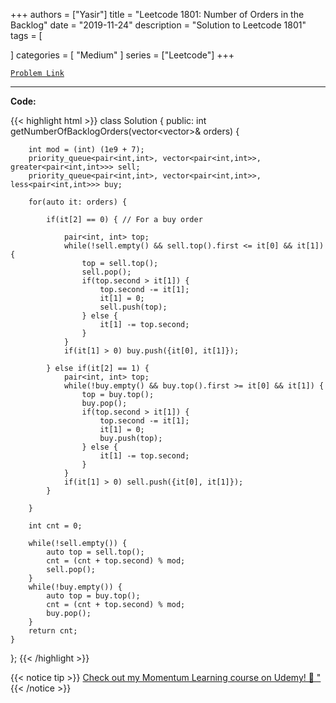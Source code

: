 
+++
authors = ["Yasir"]
title = "Leetcode 1801: Number of Orders in the Backlog"
date = "2019-11-24"
description = "Solution to Leetcode 1801"
tags = [
    
]
categories = [
    "Medium"
]
series = ["Leetcode"]
+++



[`Problem Link`](https://leetcode.com/problems/number-of-orders-in-the-backlog/description/)

---

**Code:**

{{< highlight html >}}
class Solution {
public:
    int getNumberOfBacklogOrders(vector<vector<int>>& orders) {
        
        int mod = (int) (1e9 + 7);
        priority_queue<pair<int,int>, vector<pair<int,int>>, greater<pair<int,int>>> sell;
        priority_queue<pair<int,int>, vector<pair<int,int>>, less<pair<int,int>>> buy;        
        
        for(auto it: orders) {
            
            if(it[2] == 0) { // For a buy order
                
                pair<int, int> top;
                while(!sell.empty() && sell.top().first <= it[0] && it[1]) {
                    top = sell.top();
                    sell.pop();
                    if(top.second > it[1]) {
                        top.second -= it[1];
                        it[1] = 0;
                        sell.push(top);
                    } else {
                        it[1] -= top.second;
                    }
                }
                if(it[1] > 0) buy.push({it[0], it[1]});
                
            } else if(it[2] == 1) {
                pair<int, int> top;
                while(!buy.empty() && buy.top().first >= it[0] && it[1]) {
                    top = buy.top();
                    buy.pop();
                    if(top.second > it[1]) {
                        top.second -= it[1];
                        it[1] = 0;
                        buy.push(top);
                    } else {
                        it[1] -= top.second;
                    }
                }
                if(it[1] > 0) sell.push({it[0], it[1]});              
            }
            
        }
        
        int cnt = 0;
        
        while(!sell.empty()) {
            auto top = sell.top();
            cnt = (cnt + top.second) % mod;
            sell.pop();
        }
        while(!buy.empty()) {
            auto top = buy.top();
            cnt = (cnt + top.second) % mod;
            buy.pop();
        }        
        return cnt;
    }
};
{{< /highlight >}}


{{< notice tip >}}
[Check out my Momentum Learning course on Udemy! 🚀 "](https://www.udemy.com/course/blind-75-the-data-structures-and-algorithms-essentials/)
{{< /notice >}}

